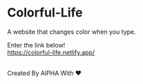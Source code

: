 # Colorful-Life
A website that changes color when you type.<br>

Enter the link below!<br>
https://colorful-life.netlify.app/<br><br>

Created By AlPHA With ❤️
